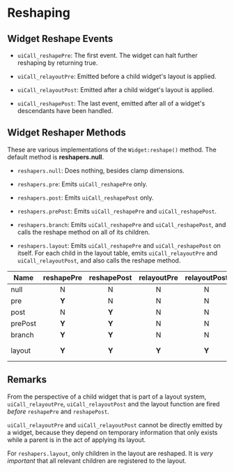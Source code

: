 # Reshaping

## Widget Reshape Events

* `uiCall_reshapePre`: The first event. The widget can halt further reshaping by returning true.

* `uiCall_relayoutPre`: Emitted before a child widget's layout is applied.

* `uiCall_relayoutPost`: Emitted after a child widget's layout is applied.

* `uiCall_reshapePost`: The last event, emitted after all of a widget's descendants have been handled.


## Widget Reshaper Methods

These are various implementations of the `Widget:reshape()` method. The default method is **reshapers.null**.

* `reshapers.null`: Does nothing, besides clamp dimensions.

* `reshapers.pre`: Emits `uiCall_reshapePre` only.

* `reshapers.post`: Emits `uiCall_reshapePost` only.

* `reshapers.prePost`: Emits `uiCall_reshapePre` and `uiCall_reshapePost`.

* `reshapers.branch`: Emits `uiCall_reshapePre` and `uiCall_reshapePost`, and calls the reshape method on all of its children.

* `reshapers.layout`: Emits `uiCall_reshapePre` and `uiCall_reshapePost` on itself. For each child in the layout table, emits `uiCall_relayoutPre` and `uiCall_relayoutPost`, and also calls the reshape method.


| Name | reshapePre | reshapePost | relayoutPre | relayoutPost | Recursive |
| --- | :---: | :---: | :---: | :---: | :---: |
| null | N | N | N | N | N |
| pre | **Y** | N | N | N | N |
| post | N | **Y** | N | N | N |
| prePost | **Y** | **Y** | N | N | N |
| branch | **Y** | **Y** | N | N | **Children** |
| layout | **Y** | **Y** | **Y** | **Y** | **Layout Sequence** |


## Remarks

From the perspective of a child widget that is part of a layout system, `uiCall_relayoutPre`, `uiCall_relayoutPost` and the layout function are fired *before* `reshapePre` and `reshapePost`.

`uiCall_relayoutPre` and `uiCall_relayoutPost` cannot be directly emitted by a widget, because they depend on temporary information that only exists while a parent is in the act of applying its layout.

For `reshapers.layout`, only children in the layout are reshaped. It is *very important* that all relevant children are registered to the layout.

